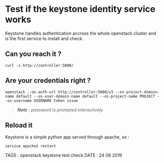 # Test if the keystone identity service works

Keystone handles authentication accross the whole openstack cluster and is the first service to install and check.

## Can you reach it ?

```
curl -s http://controller:5000/
```

## Are your credentials right ?

```
openstack --os-auth-url http://controller:5000/v3 --os-project-domain-name default --os-user-domain-name default --os-project-name PROJECT --os-username USERNAME token issue
```

> ***Note*** : *password is prompted interactively*
## Reload it

Keystone is a simple python app served through apache, so :

```
service apache2 restart
```


TAGS : openstack keystone test check
DATE : 24 06 2019